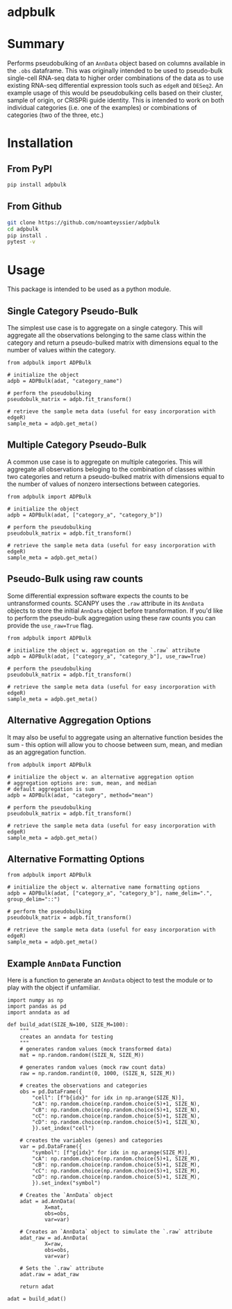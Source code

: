 # adpbulk

# Summary
Performs pseudobulking of an `AnnData` object based on columns available in the `.obs` dataframe. This was originally intended to be used to pseudo-bulk single-cell RNA-seq data to higher order combinations of the data as to use existing RNA-seq differential expression tools such as `edgeR` and `DESeq2`. An example usage of this would be pseudobulking cells based on their cluster, sample of origin, or CRISPRi guide identity. This is intended to work on both individual categories (i.e. one of the examples) or combinations of categories (two of the three, etc.)

# Installation
## From PyPI
```bash
pip install adpbulk
```

## From Github
```bash
git clone https://github.com/noamteyssier/adpbulk
cd adpbulk
pip install .
pytest -v 
```

# Usage
This package is intended to be used as a python module. 

## Single Category Pseudo-Bulk
The simplest use case is to aggregate on a single category. This will aggregate all the observations belonging to the same class within the category and return a pseudo-bulked matrix with dimensions equal to the number of values within the category. 
```python3
from adpbulk import ADPBulk

# initialize the object
adpb = ADPBulk(adat, "category_name")

# perform the pseudobulking
pseudobulk_matrix = adpb.fit_transform()

# retrieve the sample meta data (useful for easy incorporation with edgeR)
sample_meta = adpb.get_meta()
```

## Multiple Category Pseudo-Bulk
A common use case is to aggregate on multiple categories. This will aggregate all observations beloging to the combination of classes within two categories and return a pseudo-bulked matrix with dimensions equal to the number of values of nonzero intersections between categories. 
```python3
from adpbulk import ADPBulk

# initialize the object
adpb = ADPBulk(adat, ["category_a", "category_b"])

# perform the pseudobulking
pseudobulk_matrix = adpb.fit_transform()

# retrieve the sample meta data (useful for easy incorporation with edgeR)
sample_meta = adpb.get_meta()
```

## Pseudo-Bulk using raw counts
Some differential expression software expects the counts to be untransformed counts. SCANPY uses the `.raw` attribute in its `AnnData` objects to store the initial `AnnData` object before transformation. If you'd like to perform the pseudo-bulk aggregation using these raw counts you can provide the `use_raw=True` flag. 
```python3
from adpbulk import ADPBulk

# initialize the object w. aggregation on the `.raw` attribute
adpb = ADPBulk(adat, ["category_a", "category_b"], use_raw=True)

# perform the pseudobulking
pseudobulk_matrix = adpb.fit_transform()

# retrieve the sample meta data (useful for easy incorporation with edgeR)
sample_meta = adpb.get_meta()
```

## Alternative Aggregation Options
It may also be useful to aggregate using an alternative function besides the sum - this option will allow you to choose between sum, mean, and median as an aggregation function.
```python3
from adpbulk import ADPBulk

# initialize the object w. an alternative aggregation option
# aggregation options are: sum, mean, and median
# default aggregation is sum
adpb = ADPBulk(adat, "category", method="mean")

# perform the pseudobulking
pseudobulk_matrix = adpb.fit_transform()

# retrieve the sample meta data (useful for easy incorporation with edgeR)
sample_meta = adpb.get_meta()
```

## Alternative Formatting Options
```python3
from adpbulk import ADPBulk

# initialize the object w. alternative name formatting options
adpb = ADPBulk(adat, ["category_a", "category_b"], name_delim=".", group_delim="::")

# perform the pseudobulking
pseudobulk_matrix = adpb.fit_transform()

# retrieve the sample meta data (useful for easy incorporation with edgeR)
sample_meta = adpb.get_meta()
```


## Example `AnnData` Function
Here is a function to generate an `AnnData` object to test the module or to play with the object if unfamiliar.
```python3
import numpy as np
import pandas as pd
import anndata as ad

def build_adat(SIZE_N=100, SIZE_M=100):
    """
    creates an anndata for testing
    """
    # generates random values (mock transformed data)
	mat = np.random.random((SIZE_N, SIZE_M))

	# generates random values (mock raw count data)
    raw = np.random.randint(0, 1000, (SIZE_N, SIZE_M))

	# creates the observations and categories
    obs = pd.DataFrame({
        "cell": [f"b{idx}" for idx in np.arange(SIZE_N)],
        "cA": np.random.choice(np.random.choice(5)+1, SIZE_N),
        "cB": np.random.choice(np.random.choice(5)+1, SIZE_N),
        "cC": np.random.choice(np.random.choice(5)+1, SIZE_N),
        "cD": np.random.choice(np.random.choice(5)+1, SIZE_N),
        }).set_index("cell")

	# creates the variables (genes) and categories
    var = pd.DataFrame({
        "symbol": [f"g{idx}" for idx in np.arange(SIZE_M)],
        "cA": np.random.choice(np.random.choice(5)+1, SIZE_M),
        "cB": np.random.choice(np.random.choice(5)+1, SIZE_M),
        "cC": np.random.choice(np.random.choice(5)+1, SIZE_M),
        "cD": np.random.choice(np.random.choice(5)+1, SIZE_M),
        }).set_index("symbol")
    
	# Creates the `AnnData` object
	adat = ad.AnnData(
            X=mat,
            obs=obs,
            var=var)
    
	# Creates an `AnnData` object to simulate the `.raw` attribute
	adat_raw = ad.AnnData(
            X=raw,
            obs=obs,
            var=var)
    
	# Sets the `.raw` attribute
	adat.raw = adat_raw
    
	return adat

adat = build_adat()
```
